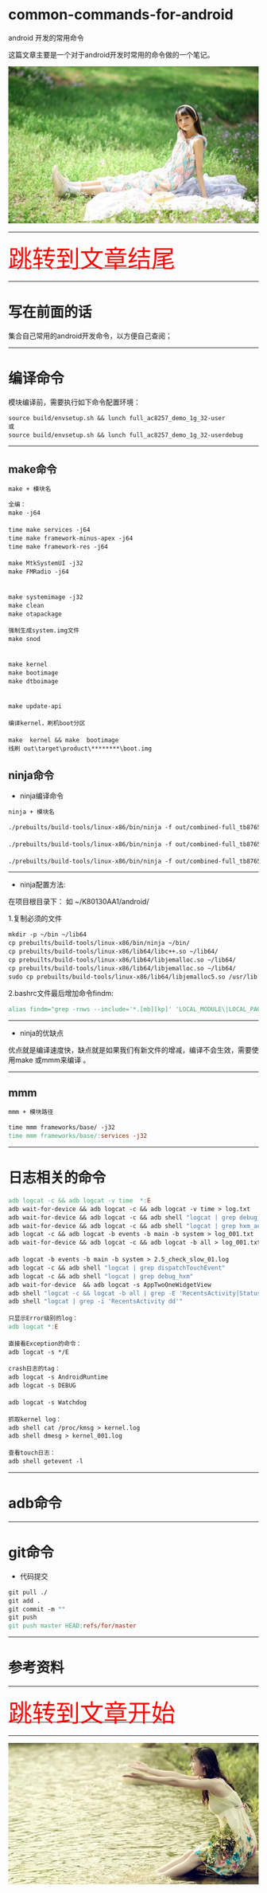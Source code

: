 # common-commands-for-android

android 开发的常用命令


这篇文章主要是一个对于android开发时常用的命令做的一个笔记。



![image_01](./images/image_01.png)

***

[<font face='黑体' color=#ff0000 size=40 >跳转到文章结尾</font>](#参考资料)

***

# 写在前面的话

集合自己常用的android开发命令，以方便自己查阅；

***

# 编译命令

模块编译前，需要执行如下命令配置环境：

```makefile
source build/envsetup.sh && lunch full_ac8257_demo_1g_32-user
或
source build/envsetup.sh && lunch full_ac8257_demo_1g_32-userdebug
```

***

## make命令

```makefile
make + 模块名
```


```makefile
全编：
make -j64

time make services -j64 
time make framework-minus-apex -j64
time make framework-res -j64

make MtkSystemUI -j32
make FMRadio -j64


make systemimage -j32
make clean
make otapackage

强制生成system.img文件
make snod


make kernel
make bootimage
make dtboimage


make update-api

编译kernel，刷机boot分区

make  kernel && make  bootimage
线刷 out\target\product\********\boot.img
```

## ninja命令

- ninja编译命令

```makefile
ninja + 模块名
```


```makefile
./prebuilts/build-tools/linux-x86/bin/ninja -f out/combined-full_tb8765ap1_bsp_1g.ninja framework-minus-apex  -j32

./prebuilts/build-tools/linux-x86/bin/ninja -f out/combined-full_tb8765ap1_bsp_1g.ninja services  -j32

./prebuilts/build-tools/linux-x86/bin/ninja -f out/combined-full_tb8765ap1_bsp_1g.ninja framework-res  -j32
```

***

- ninja配置方法:

在项目根目录下：
如
~/K80130AA1/android/


1.复制必须的文件

```makefile
mkdir -p ~/bin ~/lib64
cp prebuilts/build-tools/linux-x86/bin/ninja ~/bin/
cp prebuilts/build-tools/linux-x86/lib64/libc++.so ~/lib64/
cp prebuilts/build-tools/linux-x86/lib64/libjemalloc.so ~/lib64/
cp prebuilts/build-tools/linux-x86/lib64/libjemalloc.so ~/lib64/
sudo cp prebuilts/build-tools/linux-x86/lib64/libjemalloc5.so /usr/lib
```


2.bashrc文件最后增加命令findm:

```makefile
alias findm="grep -rnws --include='*.[mb][kp]' 'LOCAL_MODULE\|LOCAL_PACKAGE_NAME\|name:'"
```

***

- ninja的优缺点

优点就是编译速度快，缺点就是如果我们有新文件的增减，编译不会生效，需要使用make 或mmm来编译 。


***

## mmm

```makefile
mmm + 模块路径
```

```makefile
time mmm frameworks/base/ -j32
time mmm frameworks/base/:services -j32
```

***

# 日志相关的命令

```makefile
adb logcat -c && adb logcat -v time  *:E
adb wait-for-device && adb logcat -c && adb logcat -v time > log.txt
adb wait-for-device && adb logcat -c && adb shell "logcat | grep debug_hxm"
adb wait-for-device && adb logcat -c && adb shell "logcat | grep hxm_audio"
adb logcat -c && adb logcat -b events -b main -b system > log_001.txt
adb wait-for-device && adb logcat -c && adb logcat -b all > log_001.txt

adb logcat -b events -b main -b system > 2.5_check_slow_01.log
adb logcat -c && adb shell "logcat | grep dispatchTouchEvent"
adb logcat -c && adb shell "logcat | grep debug_hxm"
adb wait-for-device  && adb logcat -s AppTwoOneWidgetView
adb shell "logcat -c && logcat -b all | grep -E 'RecentsActivity|StatusBar|TaskStackView'"
adb shell "logcat | grep -i 'RecentsActivity dd'"

只显示Error级别的log：
adb logcat *:E

直接看Exception的命令：
adb logcat -s */E

crash日志的tag：
adb logcat -s AndroidRuntime
adb logcat -s DEBUG

adb logcat -s Watchdog

抓取kernel log：
adb shell cat /proc/kmsg > kernel.log
adb shell dmesg > kernel_001.log

查看touch日志：
adb shell getevent -l
```



***

# adb命令


***


# git命令

- 代码提交
```makefile
git pull ./
git add .
git commit -m ""
git push
git push master HEAD:refs/for/master
```





***


# 参考资料



***

[<font face='黑体' color=#ff0000 size=40 >跳转到文章开始</font>](#common-commands-for-android)


***

![image_02](./images/image_02.png)
